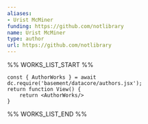```yaml
---
aliases:
- Urist McMiner
funding: https://github.com/notlibrary
name: Urist McMiner
type: author
url: https://github.com/notlibrary
---
```



%% WORKS_LIST_START %%

```datacorejsx
const { AuthorWorks } = await dc.require('basement/datacore/authors.jsx');
return function View() {
    return <AuthorWorks/>
}
```
%% WORKS_LIST_END %%